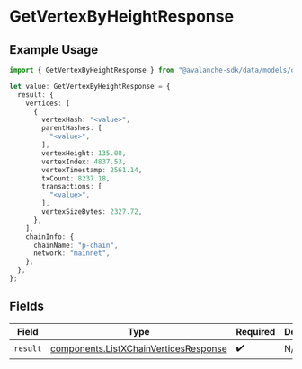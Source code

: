 # GetVertexByHeightResponse

## Example Usage

```typescript
import { GetVertexByHeightResponse } from "@avalanche-sdk/data/models/operations";

let value: GetVertexByHeightResponse = {
  result: {
    vertices: [
      {
        vertexHash: "<value>",
        parentHashes: [
          "<value>",
        ],
        vertexHeight: 135.08,
        vertexIndex: 4837.53,
        vertexTimestamp: 2561.14,
        txCount: 8237.18,
        transactions: [
          "<value>",
        ],
        vertexSizeBytes: 2327.72,
      },
    ],
    chainInfo: {
      chainName: "p-chain",
      network: "mainnet",
    },
  },
};
```

## Fields

| Field                                                                                          | Type                                                                                           | Required                                                                                       | Description                                                                                    |
| ---------------------------------------------------------------------------------------------- | ---------------------------------------------------------------------------------------------- | ---------------------------------------------------------------------------------------------- | ---------------------------------------------------------------------------------------------- |
| `result`                                                                                       | [components.ListXChainVerticesResponse](../../models/components/listxchainverticesresponse.md) | :heavy_check_mark:                                                                             | N/A                                                                                            |